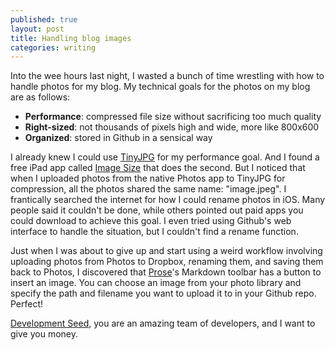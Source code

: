 ```yaml
---
published: true
layout: post
title: Handling blog images
categories: writing
---
```

Into the wee hours last night, I wasted a bunch of time wrestling with how to handle photos for my blog. My technical goals for the photos on my blog are as follows:

- **Performance**: compressed file size without sacrificing too much quality
- **Right-sized**: not thousands of pixels high and wide, more like 800x600
- **Organized**: stored in Github in a sensical way

I already knew I could use [TinyJPG][tinyjpg] for my performance goal. And I found a free iPad app called [Image Size][imagesize] that does the second. But I noticed that when I uploaded photos from the native Photos app to TinyJPG for compression, all the photos shared the same name: "image.jpeg". I frantically searched the internet for how I could rename photos in iOS. Many people said it couldn't be done, while others pointed out paid apps you could download to achieve this goal. I even tried using Github's web interface to handle the situation, but I couldn't find a rename function.

Just when I was about to give up and start using a weird workflow involving uploading photos from Photos to Dropbox, renaming them, and saving them back to Photos, I discovered that [Prose][prose]'s Markdown toolbar has a button to insert an image. You can choose an image from your photo library and specify the path and filename you want to upload it to in your Github repo. Perfect!

[Development Seed][devseed], you are an amazing team of developers, and I want to give you money.

[devseed]: https://developmentseed.org/team/
[imagesize]: https://itunes.apple.com/us/app/image-size/id670766542
[prose]: http://prose.io
[tinyjpg]: https://tinyjpg.com/